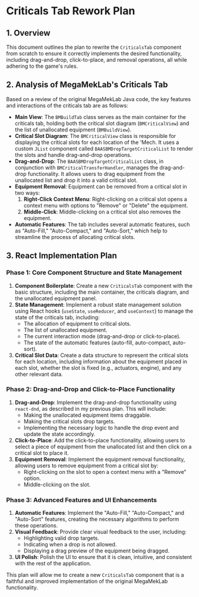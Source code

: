# Criticals Tab Rework Plan

## 1. Overview

This document outlines the plan to rewrite the `CriticalsTab` component from scratch to ensure it correctly implements the desired functionality, including drag-and-drop, click-to-place, and removal operations, all while adhering to the game's rules.

## 2. Analysis of MegaMekLab's Criticals Tab

Based on a review of the original MegaMekLab Java code, the key features and interactions of the criticals tab are as follows:

*   **Main View**: The `BMBuildTab` class serves as the main container for the criticals tab, holding both the critical slot diagram (`BMCriticalView`) and the list of unallocated equipment (`BMBuildView`).
*   **Critical Slot Diagram**: The `BMCriticalView` class is responsible for displaying the critical slots for each location of the 'Mech. It uses a custom `JList` component called `BAASBMDropTargetCriticalList` to render the slots and handle drag-and-drop operations.
*   **Drag-and-Drop**: The `BAASBMDropTargetCriticalList` class, in conjunction with `BMCriticalTransferHandler`, manages the drag-and-drop functionality. It allows users to drag equipment from the unallocated list and drop it into a valid critical slot.
*   **Equipment Removal**: Equipment can be removed from a critical slot in two ways:
    1.  **Right-Click Context Menu**: Right-clicking on a critical slot opens a context menu with options to "Remove" or "Delete" the equipment.
    2.  **Middle-Click**: Middle-clicking on a critical slot also removes the equipment.
*   **Automatic Features**: The tab includes several automatic features, such as "Auto-Fill," "Auto-Compact," and "Auto-Sort," which help to streamline the process of allocating critical slots.

## 3. React Implementation Plan

### Phase 1: Core Component Structure and State Management

1.  **Component Boilerplate**: Create a new `CriticalsTab` component with the basic structure, including the main container, the criticals diagram, and the unallocated equipment panel.
2.  **State Management**: Implement a robust state management solution using React hooks (`useState`, `useReducer`, and `useContext`) to manage the state of the criticals tab, including:
    *   The allocation of equipment to critical slots.
    *   The list of unallocated equipment.
    *   The current interaction mode (drag-and-drop or click-to-place).
    *   The state of the automatic features (auto-fill, auto-compact, auto-sort).
3.  **Critical Slot Data**: Create a data structure to represent the critical slots for each location, including information about the equipment placed in each slot, whether the slot is fixed (e.g., actuators, engine), and any other relevant data.

### Phase 2: Drag-and-Drop and Click-to-Place Functionality

1.  **Drag-and-Drop**: Implement the drag-and-drop functionality using `react-dnd`, as described in my previous plan. This will include:
    *   Making the unallocated equipment items draggable.
    *   Making the critical slots drop targets.
    *   Implementing the necessary logic to handle the drop event and update the state accordingly.
2.  **Click-to-Place**: Add the click-to-place functionality, allowing users to select a piece of equipment from the unallocated list and then click on a critical slot to place it.
3.  **Equipment Removal**: Implement the equipment removal functionality, allowing users to remove equipment from a critical slot by:
    *   Right-clicking on the slot to open a context menu with a "Remove" option.
    *   Middle-clicking on the slot.

### Phase 3: Advanced Features and UI Enhancements

1.  **Automatic Features**: Implement the "Auto-Fill," "Auto-Compact," and "Auto-Sort" features, creating the necessary algorithms to perform these operations.
2.  **Visual Feedback**: Provide clear visual feedback to the user, including:
    *   Highlighting valid drop targets.
    *   Indicating when a drop is not allowed.
    *   Displaying a drag preview of the equipment being dragged.
3.  **UI Polish**: Polish the UI to ensure that it is clean, intuitive, and consistent with the rest of the application.

This plan will allow me to create a new `CriticalsTab` component that is a faithful and improved implementation of the original MegaMekLab functionality.
